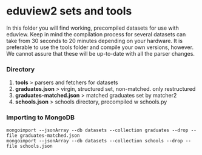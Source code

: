 # eduview2 sets and tools
In this folder you will find working, precompiled datasets for use with eduview. Keep in mind the compilation process for several datasets can take from 30 seconds to 20 minutes depending on your hardware. It is preferable to use the tools folder and compile your own versions, however.
We cannot assure that these will be up-to-date with all the parser changes.

### Directory
1. **tools** > parsers and fetchers for datasets
2. **graduates.json** > virgin, structured set, non-matched. only restructured
3. **graduates-matched.json** > matched graduates set by matcher2
3. **schools.json** > schools directory, precompiled w schools.py

### Importing to MongoDB

    mongoimport --jsonArray --db datasets --collection graduates --drop --file graduates-matched.json
    mongoimport --jsonArray --db datasets --collection schools --drop --file schools.json
